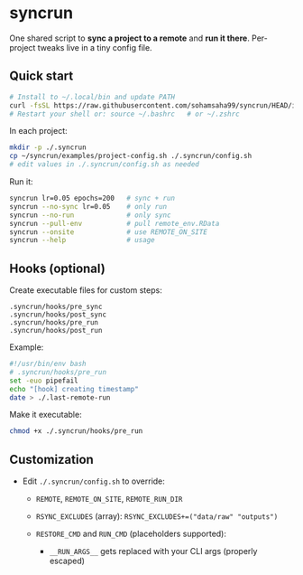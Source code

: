 # syncrun

One shared script to **sync a project to a remote** and **run it there**.
Per-project tweaks live in a tiny config file.

## Quick start

```bash
# Install to ~/.local/bin and update PATH
curl -fsSL https://raw.githubusercontent.com/sohamsaha99/syncrun/HEAD/install.sh | bash
# Restart your shell or: source ~/.bashrc   # or ~/.zshrc
```

In each project:

```bash
mkdir -p ./.syncrun
cp ~/syncrun/examples/project-config.sh ./.syncrun/config.sh
# edit values in ./.syncrun/config.sh as needed
```

Run it:

```bash
syncrun lr=0.05 epochs=200   # sync + run
syncrun --no-sync lr=0.05    # only run
syncrun --no-run             # only sync
syncrun --pull-env           # pull remote_env.RData
syncrun --onsite             # use REMOTE_ON_SITE
syncrun --help               # usage
```

## Hooks (optional)

Create executable files for custom steps:

```
.syncrun/hooks/pre_sync
.syncrun/hooks/post_sync
.syncrun/hooks/pre_run
.syncrun/hooks/post_run
```

Example:

```bash
#!/usr/bin/env bash
# .syncrun/hooks/pre_run
set -euo pipefail
echo "[hook] creating timestamp"
date > ./.last-remote-run
```

Make it executable:

```bash
chmod +x ./.syncrun/hooks/pre_run
```

## Customization

* Edit `./.syncrun/config.sh` to override:

  * `REMOTE`, `REMOTE_ON_SITE`, `REMOTE_RUN_DIR`
  * `RSYNC_EXCLUDES` (array): `RSYNC_EXCLUDES+=("data/raw" "outputs")`
  * `RESTORE_CMD` and `RUN_CMD` (placeholders supported):

    * `__RUN_ARGS__` gets replaced with your CLI args (properly escaped)

